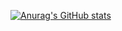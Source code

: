 [![Anurag's GitHub stats](https://github-readme-stats.vercel.app/api?username=valraevn)](https://github.com/valraevn/github-readme-stats)
